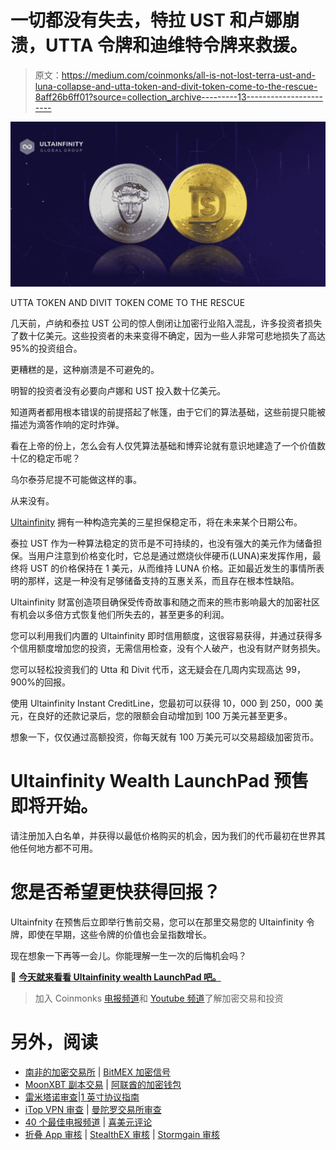 # 一切都没有失去，特拉 UST 和卢娜崩溃，UTTA 令牌和迪维特令牌来救援。

> 原文：<https://medium.com/coinmonks/all-is-not-lost-terra-ust-and-luna-collapse-and-utta-token-and-divit-token-come-to-the-rescue-8aff26b6ff01?source=collection_archive---------13----------------------->

![](img/344bb7eefc43bdeedfefb3f8a86c941b.png)

UTTA TOKEN AND DIVIT TOKEN COME TO THE RESCUE

几天前，卢纳和泰拉 UST 公司的惊人倒闭让加密行业陷入混乱，许多投资者损失了数十亿美元。这些投资者的未来变得不确定，因为一些人非常可悲地损失了高达 95%的投资组合。

更糟糕的是，这种崩溃是不可避免的。

明智的投资者没有必要向卢娜和 UST 投入数十亿美元。

知道两者都用根本错误的前提搭起了帐篷，由于它们的算法基础，这些前提只能被描述为滴答作响的定时炸弹。

看在上帝的份上，怎么会有人仅凭算法基础和博弈论就有意识地建造了一个价值数十亿的稳定币呢？

乌尔泰芬尼提不可能做这样的事。

从来没有。

[Ultainfinity](https://ultainfinity.com/) 拥有一种构造完美的三星担保稳定币，将在未来某个日期公布。

泰拉 UST 作为一种算法稳定的货币是不可持续的，也没有强大的美元作为储备担保。当用户注意到价格变化时，它总是通过燃烧伙伴硬币(LUNA)来发挥作用，最终将 UST 的价格保持在 1 美元，从而维持 LUNA 价格。正如最近发生的事情所表明的那样，这是一种没有足够储备支持的互惠关系，而且存在根本性缺陷。

Ultainfinity 财富创造项目确保受传奇故事和随之而来的熊市影响最大的加密社区有机会以多倍方式恢复他们所失去的，甚至更多的利润。

您可以利用我们内置的 Ultainfinity 即时信用额度，这很容易获得，并通过获得多个信用额度增加您的投资，无需信用检查，没有个人破产，也没有财产财务损失。

您可以轻松投资我们的 Utta 和 Divit 代币，这无疑会在几周内实现高达 99，900%的回报。

使用 Ultainfinity Instant CreditLine，您最初可以获得 10，000 到 250，000 美元，在良好的还款记录后，您的限额会自动增加到 100 万美元甚至更多。

想象一下，仅仅通过高额投资，你每天就有 100 万美元可以交易超级加密货币。

# Ultainfinity Wealth LaunchPad 预售即将开始。

请注册加入白名单，并获得以最低价格购买的机会，因为我们的代币最初在世界其他任何地方都不可用。

# 您是否希望更快获得回报？

Ultainfnity 在预售后立即举行售前交易，您可以在那里交易您的 Ultainfinity 令牌，即使在早期，这些令牌的价值也会呈指数增长。

现在想象一下再等一会儿。你能理解一生一次的后悔机会吗？

🔗 [**今天就来看看 Ultainfinity wealth LaunchPad 吧。**](https://ultainfinitywealthlaunchpad.com/)

> 加入 Coinmonks [电报频道](https://t.me/coincodecap)和 [Youtube 频道](https://www.youtube.com/c/coinmonks/videos)了解加密交易和投资

# 另外，阅读

*   [南非的加密交易所](https://coincodecap.com/crypto-exchanges-in-south-africa) | [BitMEX 加密信号](https://coincodecap.com/bitmex-crypto-signals)
*   [MoonXBT 副本交易](https://coincodecap.com/moonxbt-copy-trading) | [阿联酋的加密钱包](https://coincodecap.com/crypto-wallets-in-uae)
*   [雷米塔诺审查](https://coincodecap.com/remitano-review)|[1 英寸协议指南](https://coincodecap.com/1inch)
*   [iTop VPN 审查](https://coincodecap.com/itop-vpn-review) | [曼陀罗交易所审查](https://coincodecap.com/mandala-exchange-review)
*   [40 个最佳电报频道](https://coincodecap.com/best-telegram-channels) | [喜美元评论](https://coincodecap.com/hi-dollar-review)
*   [折叠 App 审核](https://coincodecap.com/fold-app-review) | [StealthEX 审核](/coinmonks/stealthex-review-396c67309988) | [Stormgain 审核](https://coincodecap.com/stormgain-review)